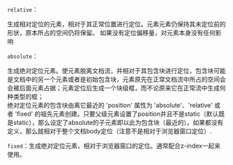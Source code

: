 

`relative`：

生成相对定位的元素，相对于其正常位置进行定位。元素元素仍保持其未定位前的形状，原本所占的空间仍将保留。 如果没有定位偏移量，对元素本身没有任何影响

`absolute`：

生成绝对定位元素。使元素脱离文档流，并相对于其包含块进行定位，包含块可能是文档中的另一个元素或者是初始包含块，元素原先在正常文档流中所占的空间会会被后面元素占据；元素定位后生成一个块级框，而不论原来它在正常流中生成何种类型的框；                 
绝对定位元素的包含块由离它最近的 'position' 属性为 'absolute'、'relative' 或者 'fixed' 的祖先元素创建。只要父级元素设置了position并且不是static（默认既是static），那么设定了absolute的子元素即以此为包含块（最近的）。如果都没有定义，那么就相对于整个文档body定位（注意不是相对于浏览器窗口定位）.

`fixed`：生成绝对定位元素，相对于浏览器窗口的定位。通常配合z-index一起来使用。